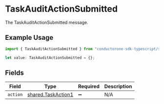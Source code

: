 # TaskAuditActionSubmitted

The TaskAuditActionSubmitted message.

## Example Usage

```typescript
import { TaskAuditActionSubmitted } from "conductorone-sdk-typescript/sdk/models/shared";

let value: TaskAuditActionSubmitted = {};
```

## Fields

| Field                                                           | Type                                                            | Required                                                        | Description                                                     |
| --------------------------------------------------------------- | --------------------------------------------------------------- | --------------------------------------------------------------- | --------------------------------------------------------------- |
| `action`                                                        | [shared.TaskAction1](../../../sdk/models/shared/taskaction1.md) | :heavy_minus_sign:                                              | N/A                                                             |
